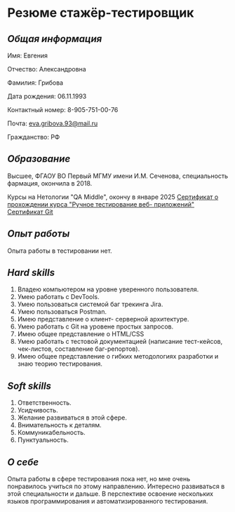 # **Резюме стажёр-тестировщик**

## *Общая информация*
Имя: Евгения

Отчество: Александровна 

Фамилия: Грибова 

Дата рождения: 06.11.1993

Контактный номер: 8-905-751-00-76

Почта: eva.gribova.93@mail.ru

Гражданство: РФ
## *Образование*
Высшее, ФГАОУ ВО Первый МГМУ имени И.М. Сеченова, специальность фармация, окончила в 2018.

Курсы на Нетологии "QA Middle", окончу в январе 2025
[Сертификат о прохождении курса "Ручное тестирование веб- приложений"](https://netology.ru/sharing/4c8f85f39964df52fab954493e0b8b19?utm_source=social&utm_campaign=achievements)
[Сертификат Git](https://netology.ru/sharing/77bfb813bd119f44a2442476a721a6b8?utm_source=social&utm_campaign=achievements)
## *Опыт работы*
Опыта работы в тестировании нет.
## *Hard skills*
1. Владею компьютером на уровне уверенного пользователя.
2. Умею работать с DevTools.
3. Умею пользоваться системой баг трекинга Jira.
4. Умею пользоваться Postman.
5. Имею представление о клиент- серверной архитектуре. 
6. Умею работать с Git на уровене простых запросов. 
7. Имею общее представление о HTML/CSS
8. Умею работать с тестовой документацией (написание тест-кейсов, чек-листов, составление баг-репортов).
9. Имею общее представление о гибких методологиях разработки и знаю теорию тестирования.
## *Soft skills*
1. Ответственность.
2. Усидчивость.
3. Желание развиваться в этой сфере.
4. Внимательность к деталям.
5. Коммуникабельность.
6. Пунктуальность.
## *О себе*
Опыта работы в сфере тестирования пока нет, но мне очень понравилось учиться по этому направлению. Интересно развиваться в этой специальности и дальше. В перспективе освоение нескольких языков программирования и автоматизированного тестирования. 